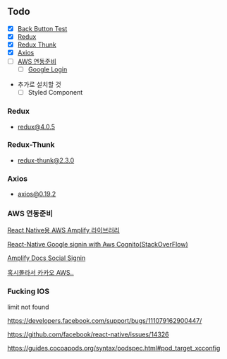 ## Todo
- [x] [Back Button Test](https://reactnative.dev/docs/backhandler)
- [x] [Redux](https://redux.js.org/)
- [x] [Redux Thunk](https://github.com/reduxjs/redux-thunk)
- [x] [Axios](https://github.com/axios/axios)
- [ ] [AWS 연동준비](https://aws.amazon.com/ko/cognito/)
    - [ ] [Google Login](https://docs.amplify.aws/lib/auth/social/q/platform/js)
- 추가로 설치할 것
    - [ ] Styled Component

### Redux
+ redux@4.0.5


### Redux-Thunk
+ redux-thunk@2.3.0


### Axios
+ axios@0.19.2

### AWS 연동준비

[React Native용 AWS Amplify 라이브러리](https://docs.aws.amazon.com/ko_kr/aws-mobile/latest/developerguide/mobile-hub-aws-mobile-react-native.html)

[React-Native Google signin with Aws Cognito(StackOverFlow)](https://stackoverflow.com/questions/48819208/react-native-google-signin-with-aws-cognito)

[Amplify Docs Social Signin](https://docs.amplify.aws/lib/auth/social/q/platform/js)

[혹시몰라서 카카오 AWS..](https://medium.com/@parkopp/amazon-cognito%EB%A1%9C-%EC%8B%9C%EB%8F%84-%ED%95%B4-%EB%B3%B4%EB%8A%94-%EB%8B%A4%EC%96%91%ED%95%9C-%EB%B0%A9%EB%B2%95%EC%9D%98-%EC%86%8C%EC%85%9C-%EB%A1%9C%EA%B7%B8%EC%9D%B8-f81fa00b8c2e)

### Fucking IOS

limit not found

https://developers.facebook.com/support/bugs/111079162900447/

https://github.com/facebook/react-native/issues/14326

https://guides.cocoapods.org/syntax/podspec.html#pod_target_xcconfig


